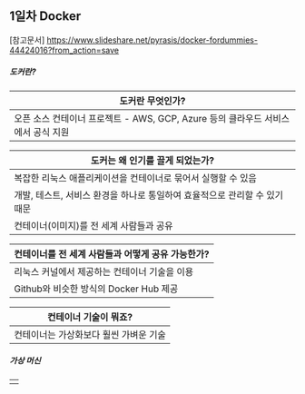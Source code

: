 ## 1일차 Docker

[참고문서] https://www.slideshare.net/pyrasis/docker-fordummies-44424016?from_action=save

##### 도커란?

| 도커란 무엇인가?                                             |
| ------------------------------------------------------------ |
| 오픈 소스 컨테이너 프로젝트 - AWS, GCP, Azure 등의 클라우드 서비스에서 공식 지원 |

| 도커는 왜 인기를 끌게 되었는가?                              |
| ------------------------------------------------------------ |
| 복잡한 리눅스 애플리케이션을 컨테이너로 묶어서 실행할 수 있음 |
| 개발, 테스트, 서비스 환경을 하나로 통일하여 효율적으로 관리할 수 있기 때문 |
| 컨테이너(이미지)를 전 세계 사람들과 공유                     |

| 컨테이너를 전 세계 사람들과 어떻게 공유 가능한가? |
| ------------------------------------------------- |
| 리눅스 커널에서 제공하는 컨테이너 기술을 이용     |
| Github와 비슷한 방식의 Docker Hub 제공            |

| 컨테이너 기술이 뭐죠?                  |
| -------------------------------------- |
| 컨테이너는 가상화보다 훨씬 가벼운 기술 |



##### 가상 머신

|      |
| ---- |
|      |

